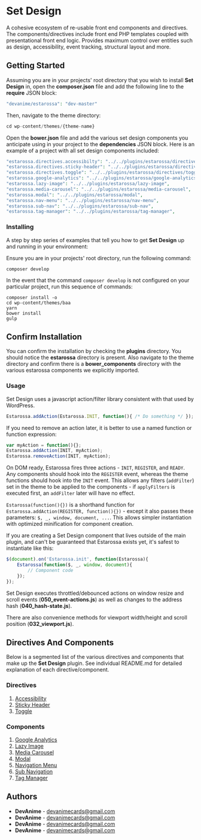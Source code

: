 # Set Design
A cohesive ecosystem of re-usable front end components and directives. The components/directives include front end PHP templates coupled with presentational front end logic.
Provides maximum control over entities such as design, accessibility, event tracking, structural layout and more.

## Getting Started
Assuming you are in your projects' root directory that you wish to install **Set Design** in, open the **composer.json** file and add the following line to the **require** JSON block:

```php
"devanime/estarossa": "dev-master"
```

Then, navigate to the theme directory:

```php
cd wp-content/themes/{theme-name}
```

Open the **bower.json** file and add the various set design components you anticipate using in your project to the **dependencies** JSON block.
Here is an example of a project with all set design components included:

```php
"estarossa.directives.accessibilty": "../../plugins/estarossa/directives/accessibility",
"estarossa.directives.sticky-header": "../../plugins/estarossa/directives/sticky-header",
"estarossa.directives.toggle": "../../plugins/estarossa/directives/toggle",
"estarossa.google-analytics": "../../plugins/estarossa/google-analytics",
"estarossa.lazy-image": "../../plugins/estarossa/lazy-image",
"estarossa.media-carousel": "../../plugins/estarossa/media-carousel",
"estarossa.modal": "../../plugins/estarossa/modal",
"estarossa.nav-menu": "../../plugins/estarossa/nav-menu",
"estarossa.sub-nav": "../../plugins/estarossa/sub-nav",
"estarossa.tag-manager": "../../plugins/estarossa/tag-manager",
```

### Installing
A step by step series of examples that tell you how to get **Set Design** up and running in your environment:

Ensure you are in your projects' root directory, run the following command:

```linux
composer develop
```

In the event that the command `composer develop` is not configured on your particular project, run this sequence of commands:

```linux
composer install -o
cd wp-content/themes/baa
yarn
bower install
gulp
```

## Confirm Installation
You can confirm the installation by checking the **plugins** directory. You should notice the **estarossa** directory is present.
Also navigate to the theme directory and confirm there is a **bower_components** directory with the various estarossa components we explicitly imported.

### Usage
Set Design uses a javascript action/filter library consistent with that used by WordPress. 

```javascript
Estarossa.addAction(Estarossa.INIT, function(){ /* Do something */ });
``` 

If you need to remove an action later, it is better to use a named function or function expression:

```javascript
var myAction = function(){};
Estarossa.addAction(INIT, myAction);
Estarossa.removeAction(INIT, myAction);
```

On DOM ready, Estarossa fires three actions - `INIT`, `REGISTER`, and `READY`. Any components should hook into the `REGISTER`
event, whereas the theme functions should hook into the `INIT` event. This allows any filters (`addFilter`) set in the
theme to be applied to the components - if `applyFilters` is executed first, an `addFilter` later will have no effect.

`Estarossa(function(){})` is a shorthand function for `Estarossa.addAction(REGISTER, function(){})` - except it also
passes these parameters: `$, _, window, document, ...`. This allows simpler instantiation with optimized minification
for component creation. 

If you are creating a Set Design component that lives outside of the main plugin, and can't be guaranteed that Estarossa
exists yet, it's safest to instantiate like this:

```javascript
$(document).on('Estarossa.init', function(Estarossa){
    Estarossa(function($, _, window, document){
        // Component code
    });
});
``` 

Set Design executes throttled/debounced actions on window resize and scroll events (**050_event-actions.js**) as well as 
changes to the address hash (**040_hash-state.js**). 

There are also convenience methods for viewport width/height and scroll position (**032_viewport.js**).

## Directives And Components
Below is a segmented list of the various directives and components that make up the **Set Design** plugin.
See individual README.md for detailed explanation of each directive/component.

### Directives
1. [Accessibility](https://devanime.beanstalkapp.com/estarossa/browse/git/directives/accessibility/README.md?ref=b-2.0)
2. [Sticky Header](https://devanime.beanstalkapp.com/estarossa/browse/git/directives/sticky-header/README.md?ref=b-2.0)
3. [Toggle](https://devanime.beanstalkapp.com/estarossa/browse/git/directives/toggle/README.md?ref=b-2.0)

### Components
1. [Google Analytics](https://devanime.beanstalkapp.com/estarossa/browse/git/google-analytics/README.md?ref=b-2.0)
2. [Lazy Image](https://devanime.beanstalkapp.com/estarossa/browse/git/lazy-image/README.md?ref=b-2.0)
3. [Media Carousel](https://devanime.beanstalkapp.com/estarossa/browse/git/media-carousel/README.md?ref=b-2.0)
4. [Modal](https://devanime.beanstalkapp.com/estarossa/browse/git/modal/README.md?ref=b-2.0)
5. [Navigation Menu](https://devanime.beanstalkapp.com/estarossa/browse/git/nav-menu/README.md?ref=b-2.0)
6. [Sub Navigation](https://devanime.beanstalkapp.com/estarossa/browse/git/sub-nav/README.md?ref=b-2.0)
7. [Tag Manager](https://devanime.beanstalkapp.com/estarossa/browse/git/tag-manager/README.md?ref=b-2.0)

## Authors
* **DevAnime** - [devanimecards@gmail.com](devanimecards@gmail.com)
* **DevAnime** - [devanimecards@gmail.com](devanimecards@gmail.com)
* **DevAnime** - [devanimecards@gmail.com](devanimecards@gmail.com)
* **DevAnime** - [devanimecards@gmail.com](devanimecards@gmail.com)
